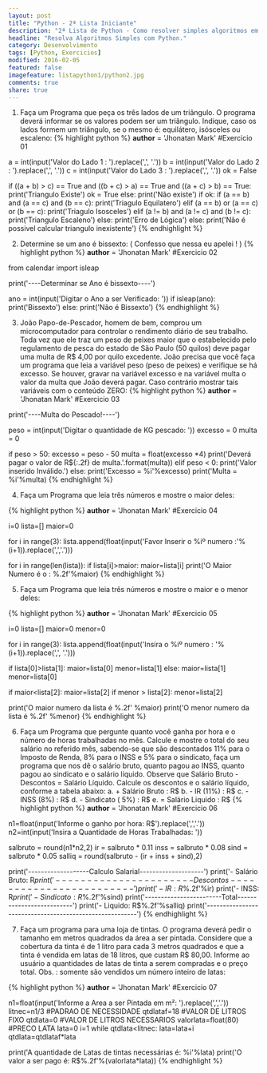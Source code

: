 ```yaml
---
layout: post
title: "Python - 2ª Lista Iniciante"
description: "2ª Lista de Python - Como resolver simples algoritmos em Python."
headline: "Resolva Algoritmos Simples com Python."
category: Desenvolvimento
tags: [Python, Exercicios]
modified: 2016-02-05
featured: false
imagefeature: listapython1/python2.jpg
comments: true
share: true
---
```


1) Faça um Programa que peça os três lados de um triângulo. O programa deverá informar se os valores podem ser um triângulo. Indique, caso os lados formem um triângulo, se o mesmo é: equilátero, isósceles ou escaleno:
{% highlight python %}
__author__ = 'Jhonatan Mark'
#Exercicio 01

a = int(input('Valor do Lado 1 : ').replace(',', '.'))
b = int(input('Valor do Lado 2 : ').replace(',', '.'))
c = int(input('Valor do Lado 3 : ').replace(',', '.'))
ok = False

if ((a + b) > c) == True and ((b + c) > a) == True and ((a + c) > b) == True:
    print('Triangulo Existe')
    ok = True
else:
    print('Não existe')
if ok:
    if (a == b) and (a == c) and (b == c):
        print('Triagulo Equilatero')
    elif (a == b) or (a == c) or (b == c):
        print('Triagulo Isosceles')
    elif (a != b) and (a != c) and (b != c):
        print('Triangulo Escaleno')
    else:
        print('Erro de Lógica')
else:
    print('Não é possivel calcular triangulo inexistente')
{% endhighlight %}

2) Determine se um ano é bissexto: ( Confesso que nessa eu apelei ! )
{% highlight python %}
__author__ = 'Jhonatan Mark'
#Exercicio 02

from calendar import isleap

print('----Determinar se Ano é bissexto----')

ano = int(input('Digitar o Ano a ser Verificado: '))
if isleap(ano):
    print('Bissexto')
else:
    print('Não é Bissexto')
{% endhighlight %}

3) João Papo-de-Pescador, homem de bem, comprou um microcomputador para controlar o rendimento diário de seu trabalho. Toda vez que ele traz um peso de peixes maior que o estabelecido pelo regulamento de pesca do estado de São Paulo (50 quilos) deve pagar uma multa de R$ 4,00 por quilo excedente. João precisa que você faça um programa que leia a variável peso (peso de peixes) e verifique se há excesso. Se houver, gravar na variável excesso e na variável multa o valor da multa que João deverá pagar. Caso contrário mostrar tais variáveis com o conteúdo ZERO:
{% highlight python %}
__author__ = 'Jhonatan Mark'
#Exercicio 03

print('----Multa do Pescado!----')

peso = int(input('Digitar o quantidade de KG pescado: '))
excesso = 0
multa = 0

if peso > 50:
    excesso = peso - 50
    multa = float(excesso *4)
    print('Deverá pagar o valor de R${:.2f} de multa.'.format(multa))
elif peso < 0:
    print('Valor inserido Inválido.')
else:
    print('Excesso = %i'%excesso)
    print('Multa = %i'%multa)
{% endhighlight %}

4) Faça um Programa que leia três números e mostre o maior deles:

{% highlight python %}
__author__ = 'Jhonatan Mark'
#Exercicio 04

i=0
lista=[]
maior=0

for i in range(3):
    lista.append(float(input('Favor Inserir o %iº numero :'%(i+1)).replace(',','.')))

for i in range(len(lista)):
    if lista[i]>maior:
        maior=lista[i]
print('O Maior Numero é o : %.2f'%maior)
{% endhighlight %}

5) Faça um Programa que leia três números e mostre o maior e o menor deles:

{% highlight python %}
__author__ = 'Jhonatan Mark'
#Exercicio 05

i=0
lista=[]
maior=0
menor=0

for i in range(3):
    lista.append(float(input('Insira o %iº numero : '%(i+1)).replace(',', '.')))

if lista[0]>lista[1]:
    maior=lista[0]
    menor=lista[1]
else:
    maior=lista[1]
    menor=lista[0]

if maior<lista[2]:
    maior=lista[2]
if menor > lista[2]:
    menor=lista[2]

print('O maior numero da lista é %.2f' %maior)
print('O menor numero da lista é %.2f' %menor)
{% endhighlight %}

6) Faça um Programa que pergunte quanto você ganha por hora e o número de horas trabalhadas no mês. Calcule e mostre o total do seu salário no referido mês, sabendo-se que são descontados 11% para o Imposto de Renda, 8% para o INSS e 5% para o sindicato, faça um programa que nos dê o salário bruto, quanto pagou ao INSS, quanto pagou ao sindicato e o salário líquido. Observe que Salário Bruto - Descontos = Salário Líquido. Calcule os descontos e o salário líquido, conforme a tabela abaixo: a. + Salário Bruto : R$ b. - IR (11%) : R$ c. - INSS (8%) : R$ d. - Sindicato ( 5%) : R$ e. = Salário Liquido : R$
{% highlight python %}
__author__ = 'Jhonatan Mark'
#Exercicio 06

n1=float(input('Informe o ganho por hora: R$').replace(',','.'))
n2=int(input('Insira a Quantidade de Horas Trabalhadas: '))

salbruto = round(n1*n2,2)
ir = salbruto * 0.11
inss = salbruto * 0.08
sind = salbruto * 0.05
salliq = round(salbruto - (ir + inss + sind),2)

print('-------------------Calculo Salarial--------------------')
print('- Salário Bruto: R$%.2f'%salbruto)
print('----------------------Descontos------------------------')
print('- IR: R$%.2f'%ir)
print('- INSS: R$%.2f'%inss)
print('- Sindicato: R$%.2f'%sind)
print('------------------------Total--------------------------')
print('- Liquido: R$%.2f'%salliq)
print('--------------------------------------------------------')
{% endhighlight %}

7) Faça um programa para uma loja de tintas. O programa deverá pedir o tamanho em metros quadrados da área a ser pintada. Considere que a cobertura da tinta é de 1 litro para cada 3 metros quadrados e que a tinta é vendida em latas de 18 litros, que custam R$ 80,00. Informe ao usuário a quantidades de latas de tinta a serem compradas e o preço total. Obs. : somente são vendidos um número inteiro de latas:

{% highlight python %}
__author__ = 'Jhonatan Mark'
#Exercicio 07

n1=float(input('Informe a Area a ser Pintada em m²: ').replace(',','.'))
litnec=n1/3         #PADRAO DE NECESSIDADE
qtdlataf=18         #VALOR DE LITROS FIXO
qtdlata=0           #VALOR DE LITROS NECESSARIOS
valorlata=float(80) #PRECO LATA
lata=0
i=1
while qtdlata<litnec:
    lata=lata+i
    qtdlata=qtdlataf*lata

print('A quantidade de Latas de tintas necessárias é: %i'%lata)
print('O valor a ser pago é: R$%.2f'%(valorlata*lata))
{% endhighlight %}
